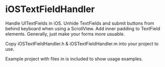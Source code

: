 iOSTextFieldHandler
===================

Handle UITextFields in iOS. Unhide TextFields and submit buttons from behind keyboard when using a ScrollView. Add inner padding to TextField elements. Generally, just make your forms more usuable.

Copy iOSTextFieldHandler.h & iOSTextFieldHandler.m into your project to use.

Example project with files in is included to show usage examples.
